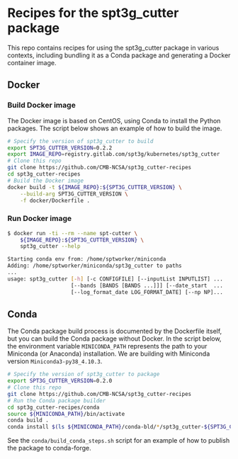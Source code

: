 Recipes for the spt3g_cutter package
==============================================

This repo contains recipes for using the spt3g_cutter package in various contexts, including bundling it as a Conda package and generating a Docker container image.

Docker
------------------

### Build Docker image

The Docker image is based on CentOS, using Conda to install the Python packages. The script below shows an example of how to build the image.

```bash
# Specify the version of spt3g_cutter to build
export SPT3G_CUTTER_VERSION=0.2.2
export IMAGE_REPO=registry.gitlab.com/spt3g/kubernetes/spt3g_cutter
# Clone this repo
git clone https://github.com/CMB-NCSA/spt3g_cutter-recipes
cd spt3g_cutter-recipes
# Build the Docker image
docker build -t ${IMAGE_REPO}:${SPT3G_CUTTER_VERSION} \
    --build-arg SPT3G_CUTTER_VERSION \
    -f docker/Dockerfile .
```

### Run Docker image

```bash
$ docker run -ti --rm --name spt-cutter \
    ${IMAGE_REPO}:${SPT3G_CUTTER_VERSION} \
    spt3g_cutter --help

Starting conda env from: /home/sptworker/miniconda
Adding: /home/sptworker/miniconda/spt3g_cutter to paths
...
usage: spt3g_cutter [-h] [-c CONFIGFILE] [--inputList INPUTLIST] ...
                    [--bands [BANDS [BANDS ...]]] [--date_start  ...
                    [--log_format_date LOG_FORMAT_DATE] [--np NP]...
```

Conda
------------------

The Conda package build process is documented by the Dockerfile itself, but you can build the Conda package without Docker. In the script below, the environment variable `MINICONDA_PATH` represents the path to your Miniconda (or Anaconda) installation. We are building with Miniconda version `Miniconda3-py38_4.10.3`.

```bash
# Specify the version of spt3g_cutter to package
export SPT3G_CUTTER_VERSION=0.2.0
# Clone this repo
git clone https://github.com/CMB-NCSA/spt3g_cutter-recipes
# Run the Conda package builder
cd spt3g_cutter-recipes/conda
source ${MINICONDA_PATH}/bin/activate
conda build .
conda install $(ls ${MINICONDA_PATH}/conda-bld/*/spt3g_cutter-${SPT3G_CUTTER_VERSION}*.tar.bz2)
```

See the `conda/build_conda_steps.sh` script for an example of how to publish the package to conda-forge.
